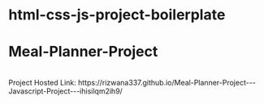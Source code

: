 # html-css-js-project-boilerplate
 <h1>Meal-Planner-Project</h1><br/>
Project Hosted Link: https://rizwana337.github.io/Meal-Planner-Project---Javascript-Project---ihisilqm2ih9/
